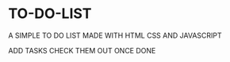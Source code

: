 # TO-DO-LIST

A SIMPLE TO DO LIST MADE WITH HTML CSS AND JAVASCRIPT

ADD TASKS 
CHECK THEM OUT ONCE DONE